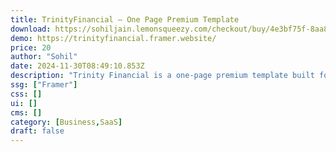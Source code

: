 ```yaml
---
title: TrinityFinancial — One Page Premium Template
download: https://sohiljain.lemonsqueezy.com/checkout/buy/4e3bf75f-8aa8-4a5e-bd15-329bdb1dfeb4
demo: https://trinityfinancial.framer.website/
price: 20
author: "Sohil"
date: 2024-11-30T08:49:10.853Z
description: "Trinity Financial is a one-page premium template built for the finance industry, perfect for businesses to quickly launch a professional, modern looking website."
ssg: ["Framer"]
css: []
ui: []
cms: []
category: [Business,SaaS]
draft: false
---
```


